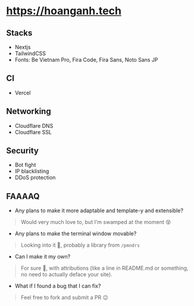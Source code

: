# <https://hoanganh.tech>

## Stacks

-   Nextjs
-   TailwindCSS
-   Fonts: Be Vietnam Pro, Fira Code, Fira Sans,  Noto Sans JP

## CI

-   Vercel

## Networking

-   Cloudflare DNS
-   Cloudflare SSL

## Security

-   Bot fight
-   IP blacklisting
-   DDoS protection

## FAAAAQ

- Any plans to make it more adaptable and template-y and extensible?
> Would very much love to, but I'm swamped at the moment 😵

- Any plans to make the terminal window movable?
> Looking into it 🤔, probably a library from `/pmndrs`

- Can I make it my own?
> For sure 🎉, with attributions (like a line in README.md or something, no need to actually deface your site).

- What if I found a bug that I can fix?
> Feel free to fork and submit a PR 😉
